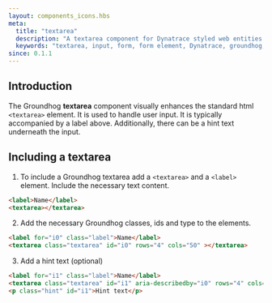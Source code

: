 ```yaml
---
layout: components_icons.hbs
meta:
  title: "textarea"
  description: "A textarea component for Dynatrace styled web entities with css and markup examples."
  keywords: "textarea, input, form, form element, Dynatrace, groundhog, css component"
since: 0.1.1
---
```



## Introduction
The Groundhog **textarea** component visually enhances the standard html `<textarea>` element. It is used to handle user input. It is typically accompanied by a label above. Additionally, there can be a hint text underneath the input.


## Including a textarea
1. To include a Groundhog textarea add a `<textarea>` and a `<label>` element. Include the necessary text content.
```html
<label>Name</label>
<textarea></textarea>
```
2. Add the necessary Groundhog classes, ids and type to the elements.
```html
<label for="i0" class="label">Name</label>
<textarea class="textarea" id="i0" rows="4" cols="50" ></textarea>
```
3. Add a hint text (optional)
```html
<label for="i1" class="label">Name</label>
<textarea class="textarea" id="i1" aria-describedby="i0" rows="4" cols="50" ></textarea>
<p class="hint" id="i1">Hint text</p>
```
